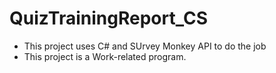 # QuizTrainingReport_CS
- This project uses C# and SUrvey Monkey API to do the job
- This project is a Work-related program.
